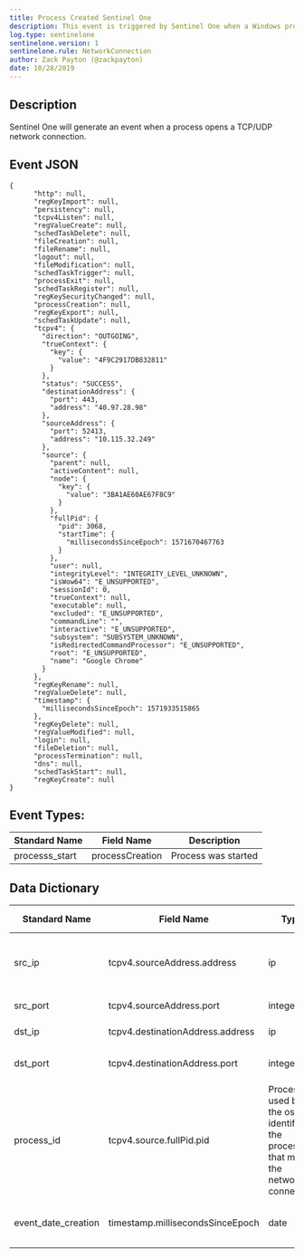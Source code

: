 ```yaml
---
title: Process Created Sentinel One
description: This event is triggered by Sentinel One when a Windows process establishes a network connection
log.type: sentinelone
sentinelone.version: 1
sentinelone.rule: NetworkConnection
author: Zack Payton (@zackpayton)
date: 10/28/2019
---
```


## Description
Sentinel One will generate an event when a process opens a TCP/UDP network connection.

## Event JSON

```
{
      "http": null,
      "regKeyImport": null,
      "persistency": null,
      "tcpv4Listen": null,
      "regValueCreate": null,
      "schedTaskDelete": null,
      "fileCreation": null,
      "fileRename": null,
      "logout": null,
      "fileModification": null,
      "schedTaskTrigger": null,
      "processExit": null,
      "schedTaskRegister": null,
      "regKeySecurityChanged": null,
      "processCreation": null,
      "regKeyExport": null,
      "schedTaskUpdate": null,
      "tcpv4": {
        "direction": "OUTGOING",
        "trueContext": {
          "key": {
            "value": "4F9C2917DB832811"
          }
        },
        "status": "SUCCESS",
        "destinationAddress": {
          "port": 443,
          "address": "40.97.28.98"
        },
        "sourceAddress": {
          "port": 52413,
          "address": "10.115.32.249"
        },
        "source": {
          "parent": null,
          "activeContent": null,
          "node": {
            "key": {
              "value": "3BA1AE60AE67F8C9"
            }
          },
          "fullPid": {
            "pid": 3068,
            "startTime": {
              "millisecondsSinceEpoch": 1571670467763
            }
          },
          "user": null,
          "integrityLevel": "INTEGRITY_LEVEL_UNKNOWN",
          "isWow64": "E_UNSUPPORTED",
          "sessionId": 0,
          "trueContext": null,
          "executable": null,
          "excluded": "E_UNSUPPORTED",
          "commandLine": "",
          "interactive": "E_UNSUPPORTED",
          "subsystem": "SUBSYSTEM_UNKNOWN",
          "isRedirectedCommandProcessor": "E_UNSUPPORTED",
          "root": "E_UNSUPPORTED",
          "name": "Google Chrome"
        }
      },
      "regKeyRename": null,
      "regValueDelete": null,
      "timestamp": {
        "millisecondsSinceEpoch": 1571933515865
      },
      "regKeyDelete": null,
      "regValueModified": null,
      "login": null,
      "fileDeletion": null,
      "processTermination": null,
      "dns": null,
      "schedTaskStart": null,
      "regKeyCreate": null
}
```

## Event Types:
|	Standard Name	|	Field Name	|	Description	|
|	-------------	|	----------	|	----	|
| processs_start    |   processCreation | Process was started   |


## Data Dictionary
|	Standard Name	|	Field Name	|	Type	|	Description	|	Sample Value	|
|	-------------	|	----------	|	----	|	-----------	|	------------	|
| src_ip | tcpv4.sourceAddress.address | ip | source ip address that made the network connection | 1.2.3.4 |
| src_port | tcpv4.sourceAddress.port | integer | source port number | 39324 |
| dst_ip | tcpv4.destinationAddress.address | ip | ip address destination | 4.3.2.1 |
| dst_port | tcpv4.destinationAddress.port | integer | destination port number | 139 |
| process_id | tcpv4.source.fullPid.pid | 	Process ID used by the os to identify the process that made the network connection | 139 |
| event_date_creation | timestamp.millisecondsSinceEpoch | date | Time in UTC when event was created | 	4/11/18 5:25 |

